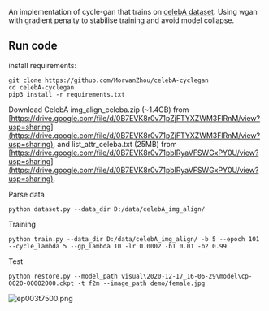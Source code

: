An implementation of cycle-gan that trains on [celebA dataset](http://mmlab.ie.cuhk.edu.hk/projects/CelebA.html).
Using wgan with gradient penalty to stabilise training and avoid model collapse.

## Run code
install requirements:
```shell script
git clone https://github.com/MorvanZhou/celebA-cyclegan
cd celebA-cyclegan
pip3 install -r requirements.txt
```

Download CelebA img_align_celeba.zip (~1.4GB) from [https://drive.google.com/file/d/0B7EVK8r0v71pZjFTYXZWM3FlRnM/view?usp=sharing](https://drive.google.com/file/d/0B7EVK8r0v71pZjFTYXZWM3FlRnM/view?usp=sharing),
and list_attr_celeba.txt (25MB) from [https://drive.google.com/file/d/0B7EVK8r0v71pblRyaVFSWGxPY0U/view?usp=sharing](https://drive.google.com/file/d/0B7EVK8r0v71pblRyaVFSWGxPY0U/view?usp=sharing).

Parse data
```shell script
python dataset.py --data_dir D:/data/celebA_img_align/
```

Training
```shell script
python train.py --data_dir D:/data/celebA_img_align/ -b 5 --epoch 101 --cycle_lambda 5 --gp_lambda 10 -lr 0.0002 -b1 0.01 -b2 0.99
```

Test
```shell script
python restore.py --model_path visual\2020-12-17_16-06-29\model\cp-0020-00002000.ckpt -t f2m --image_path demo/female.jpg
```

![ep003t7500.png](/demo/ep003t7500.png)
